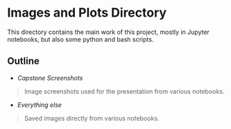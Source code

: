 # Images and Plots Directory

This directory contains the main work of this project, mostly in Jupyter notebooks, but also some python and bash scripts.

## Outline

* *Capstone Screenshots*

> Image screenshots used for the presentation from various notebooks. 

* *Everything else*

> Saved images directly from various notebooks.
